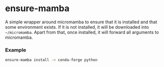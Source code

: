 # ensure-mamba

A simple wrapper around micromamba to ensure that it is installed and that some environment exists.
If it is not installed, it will be downloaded into `~/micromamba`.
Apart from that, once installed, it will forward all arguments to micromamba.

### Example

```bash
ensure-mamba install -n conda-forge python
```
